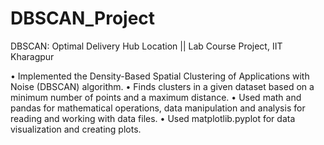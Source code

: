 # DBSCAN_Project

DBSCAN: Optimal Delivery Hub Location || Lab Course Project, IIT Kharagpur

•	Implemented the Density-Based Spatial Clustering of Applications with Noise (DBSCAN) algorithm.
•	Finds clusters in a given dataset based on a minimum number of points and a maximum distance.
•	Used math and pandas for mathematical operations, data manipulation and analysis for reading and working with data files.
•	Used matplotlib.pyplot for data visualization and creating plots.
